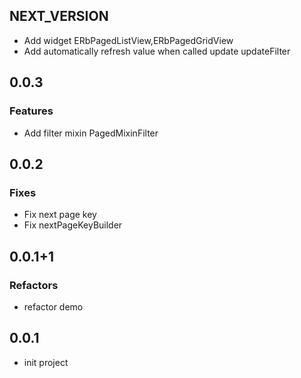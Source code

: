 ## NEXT_VERSION

- Add widget ERbPagedListView,ERbPagedGridView
- Add automatically refresh value when called update updateFilter

## 0.0.3

### Features

- Add filter mixin PagedMixinFilter

## 0.0.2

### Fixes

- Fix next page key
- Fix nextPageKeyBuilder

## 0.0.1+1

### Refactors

- refactor demo

## 0.0.1

- init project
